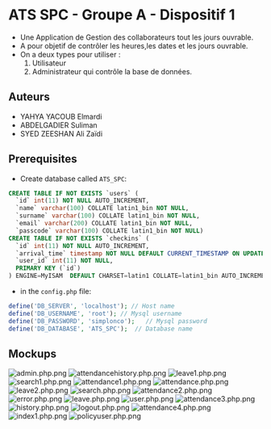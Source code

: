 # ATS SPC - Groupe A - Dispositif 1

- Une Application de Gestion des collaborateurs tout les jours ouvrable.
- A pour objetif de contrôler les heures,les dates et les jours ouvrable.
- On a deux types pour utiliser :
  1. Utilisateur
  2. Administrateur qui contrôle la base de données.

## Auteurs

- YAHYA YACOUB Elmardi
- ABDELGADIER Suliman
- SYED ZEESHAN Ali Zaïdi

## Prerequisites

- Create database called `ATS_SPC`:
```sql
CREATE TABLE IF NOT EXISTS `users` (
  `id` int(11) NOT NULL AUTO_INCREMENT,
  `name` varchar(100) COLLATE latin1_bin NOT NULL,
  `surname` varchar(100) COLLATE latin1_bin NOT NULL,
  `email` varchar(200) COLLATE latin1_bin NOT NULL,
  `passcode` varchar(100) COLLATE latin1_bin NOT NULL)
CREATE TABLE IF NOT EXISTS `checkins` (
  `id` int(11) NOT NULL AUTO_INCREMENT,
  `arrival_time` timestamp NOT NULL DEFAULT CURRENT_TIMESTAMP ON UPDATE CURRENT_TIMESTAMP,
  `user_id` int(11) NOT NULL,
  PRIMARY KEY (`id`)
) ENGINE=MyISAM  DEFAULT CHARSET=latin1 COLLATE=latin1_bin AUTO_INCREMENT=28 ;
```
- in the `config.php` file:
```php
define('DB_SERVER', 'localhost'); // Host name
define('DB_USERNAME', 'root'); // Mysql username
define('DB_PASSWORD', 'simplonco');   // Mysql password
define('DB_DATABASE', 'ATS_SPC');  // Database name
```

## Mockups

![admin.php.png ](mockups/admin.php.png )
![attendancehistory.php.png ](mockups/attendancehistory.php.png )
![leave1.php.png ](mockups/leave1.php.png )
![search1.php.png](mockups/search1.php.png)
![attendance1.php.png ](mockups/attendance1.php.png )
![attendance.php.png ](mockups/attendance.php.png )
![leave2.php.png ](mockups/leave2.php.png )
![search.php.png](mockups/search.php.png)
![attendance2.php.png ](mockups/attendance2.php.png )
![error.php.png ](mockups/error.php.png )
![leave.php.png ](mockups/leave.php.png )
![user.php.png](mockups/user.php.png)
![attendance3.php.png ](mockups/attendance3.php.png )
![history.php.png ](mockups/history.php.png )
![logout.php.png](mockups/logout.php.png)
![attendance4.php.png ](mockups/attendance4.php.png )
![index1.php.png ](mockups/index1.php.png )
![policyuser.php.png](mockups/policyuser.php.png)

